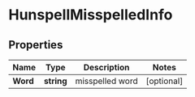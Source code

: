 # HunspellMisspelledInfo


## Properties

| Name | Type | Description | Notes |
|------------ | ------------- | ------------- | -------------|
**Word** | **string** | misspelled word |[optional]|